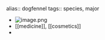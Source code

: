 alias:: dogfennel
tags:: species, major

- ![image.png](https://peach-geographical-bat-397.mypinata.cloud/ipfs/QmRrj6xq95MJodTmop33de5XnAz4FPWdjXEDo91NLfdCAF)
- [[medicine]], [[cosmetics]]
-